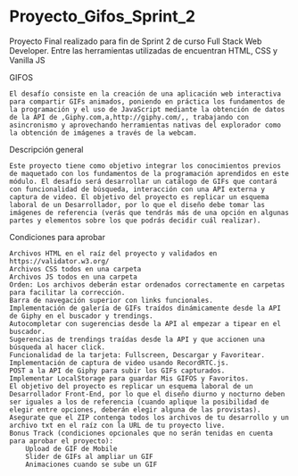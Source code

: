 # Proyecto_Gifos_Sprint_2
Proyecto Final realizado para fin de Sprint 2 de curso Full Stack Web Developer. Entre las herramientas utilizadas de encuentran HTML, CSS y Vanilla JS

GIFOS

    El desafío consiste en la creación de una aplicación web interactiva para compartir GIFs animados, poniendo en práctica los fundamentos de la programación y el uso de JavaScript mediante la obtención de datos de la API de ,Giphy.com,a,http://giphy.com/,, trabajando con asincronismo y aprovechando herramientas nativas del explorador como la obtención de imágenes a través de la webcam.

Descripción general

    Este proyecto tiene como objetivo integrar los conocimientos previos de maquetado con los fundamentos de la programación aprendidos en este módulo. El desafío será desarrollar un catálogo de GIFs que contará con funcionalidad de búsqueda, interacción con una API externa y captura de video. El objetivo del proyecto es replicar un esquema laboral de un Desarrollador, por lo que el diseño debe tomar las imágenes de referencia (verás que tendrás más de una opción en algunas partes y elementos sobre los que podrás decidir cuál realizar).

Condiciones para aprobar

    Archivos HTML en el raíz del proyecto y validados en https://validator.w3.org/
    Archivos CSS todos en una carpeta
    Archivos JS todos en una carpeta
    Orden: Los archivos deberán estar ordenados correctamente en carpetas para facilitar la corrección.
    Barra de navegación superior con links funcionales.
    Implementación de galería de GIFs traídos dinámicamente desde la API de Giphy en el buscador y trendings.
    Autocompletar con sugerencias desde la API al empezar a tipear en el buscador.
    Sugerencias de trendings traídas desde la API y que accionen una búsqueda al hacer click.
    Funcionalidad de la tarjeta: Fullscreen, Descargar y Favoritear.
    Implementación de captura de video usando RecordRTC.js.
    POST a la API de Giphy para subir los GIFs capturados.
    Implementar LocalStorage para guardar Mis GIFOS y Favoritos.
    El objetivo del proyecto es replicar un esquema laboral de un Desarrollador Front-End, por lo que el diseño diurno y nocturno deben ser iguales a los de referencia (cuando aplique la posibilidad de elegir entre opciones, deberán elegir alguna de las provistas).
    Asegurate que el ZIP contenga todos los archivos de tu desarrollo y un archivo txt en el raíz con la URL de tu proyecto live.
    Bonus Track (condiciones opcionales que no serán tenidas en cuenta para aprobar el proyecto):
        Upload de GIF de Mobile
        Slider de GIFs al ampliar un GIF
        Animaciones cuando se sube un GIF
